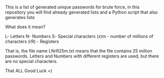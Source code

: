 This is a list of generated unique passwords for brute force, in this repository you will find already generated lists and a Python script that also generates lists


What does it mean?

L- Letters 
N- Numbers 
S- Special characters 
(x)m - number of millions of characters
(rR) - Registers

That is, the file name LNrR25m.txt means that the file contains 25 million passwords. Letters and Numbers with different registers are used, but there are no special characters.


That ALL Good Luck =)
